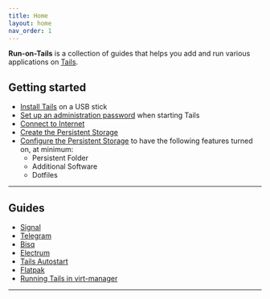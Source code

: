 ```yaml
---
title: Home
layout: home
nav_order: 1
---
```


**Run-on-Tails** is a collection of guides that helps you add and run various applications on [Tails].

## Getting started

- [Install Tails] on a USB stick
- [Set up an administration password] when starting Tails
- [Connect to Internet]
- [Create the Persistent Storage]
- [Configure the Persistent Storage] to have the following features turned on, at minimum:
  - Persistent Folder
  - Additional Software
  - Dotfiles

---
## Guides

- [Signal]
- [Telegram]
- [Bisq]
- [Electrum]
- [Tails Autostart]
- [Flatpak]
- [Running Tails in virt-manager]

----
[Tails]: https://tails.net
[Install Tails]: https://tails.net/install/index.en.html
[Set up an administration password]: https://tails.net/doc/first_steps/welcome_screen/administration_password/index.en.html
[Connect to Internet]: https://tails.net/doc/anonymous_internet/tor/index.en.html
[Create the Persistent Storage]: https://tails.net/doc/persistent_storage/index.en.html
[Configure the Persistent Storage]: https://tails.net/doc/persistent_storage/configure/index.en.html
[Tails Autostart]: tails-autostart/tails-autostart.html
[Flatpak]: flatpak/flatpak.html
[Signal]: signal/signal.html
[Telegram]: telegram/telegram.html
[Bisq]: bisq/bisq.html
[Running Tails in virt-manager]: running-in-virt-manager/running-in-virt-manager.html
[Electrum]: electrum/electrum.html
